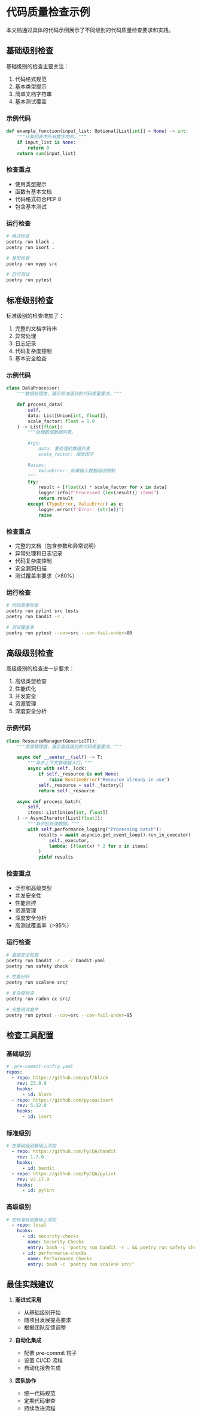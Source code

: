 # 代码质量检查示例

本文档通过具体的代码示例展示了不同级别的代码质量检查要求和实践。

## 基础级别检查

基础级别的检查主要关注：
1. 代码格式规范
2. 基本类型提示
3. 简单文档字符串
4. 基本测试覆盖

### 示例代码
```python
def example_function(input_list: Optional[List[int]] = None) -> int:
    """计算列表中所有数字的和。"""
    if input_list is None:
        return 0
    return sum(input_list)
```

### 检查重点
- 使用类型提示
- 函数有基本文档
- 代码格式符合PEP 8
- 包含基本测试

### 运行检查
```bash
# 格式检查
poetry run black .
poetry run isort .

# 类型检查
poetry run mypy src

# 运行测试
poetry run pytest
```

## 标准级别检查

标准级别的检查增加了：
1. 完整的文档字符串
2. 异常处理
3. 日志记录
4. 代码复杂度控制
5. 基本安全检查

### 示例代码
```python
class DataProcessor:
    """数据处理类，展示标准级别的代码质量要求。"""

    def process_data(
        self, 
        data: List[Union[int, float]], 
        scale_factor: float = 1.0
    ) -> List[float]:
        """处理数值数据列表。

        Args:
            data: 要处理的数值列表
            scale_factor: 缩放因子

        Raises:
            ValueError: 如果输入数据超过限制
        """
        try:
            result = [float(x) * scale_factor for x in data]
            logger.info(f"Processed {len(result)} items")
            return result
        except (TypeError, ValueError) as e:
            logger.error(f"Error: {str(e)}")
            raise
```

### 检查重点
- 完整的文档（包含参数和异常说明）
- 异常处理和日志记录
- 代码复杂度控制
- 安全漏洞扫描
- 测试覆盖率要求（>80%）

### 运行检查
```bash
# 代码质量检查
poetry run pylint src tests
poetry run bandit -r .

# 测试覆盖率
poetry run pytest --cov=src --cov-fail-under=80
```

## 高级级别检查

高级级别的检查进一步要求：
1. 高级类型检查
2. 性能优化
3. 并发安全
4. 资源管理
5. 深度安全分析

### 示例代码
```python
class ResourceManager(Generic[T]):
    """资源管理器，展示高级级别的代码质量要求。"""

    async def __aenter__(self) -> T:
        """异步上下文管理器入口。"""
        async with self._lock:
            if self._resource is not None:
                raise RuntimeError("Resource already in use")
            self._resource = self._factory()
            return self._resource

    async def process_batch(
        self, 
        items: List[Union[int, float]]
    ) -> AsyncIterator[List[float]]:
        """异步批处理数据。"""
        with self.performance_logging("Processing batch"):
            results = await asyncio.get_event_loop().run_in_executor(
                self._executor,
                lambda: [float(x) * 2 for x in items]
            )
            yield results
```

### 检查重点
- 泛型和高级类型
- 并发安全性
- 性能监控
- 资源管理
- 深度安全分析
- 高测试覆盖率（>95%）

### 运行检查
```bash
# 高级安全检查
poetry run bandit -r . -c bandit.yaml
poetry run safety check

# 性能分析
poetry run scalene src/

# 复杂度检查
poetry run radon cc src/

# 完整测试套件
poetry run pytest --cov=src --cov-fail-under=95
```

## 检查工具配置

### 基础级别
```yaml
# .pre-commit-config.yaml
repos:
  - repo: https://github.com/psf/black
    rev: 23.0.0
    hooks:
      - id: black
  - repo: https://github.com/pycqa/isort
    rev: 5.12.0
    hooks:
      - id: isort
```

### 标准级别
```yaml
# 在基础级别基础上添加
  - repo: https://github.com/PyCQA/bandit
    rev: 1.7.0
    hooks:
      - id: bandit
  - repo: https://github.com/PyCQA/pylint
    rev: v2.17.0
    hooks:
      - id: pylint
```

### 高级级别
```yaml
# 在标准级别基础上添加
  - repo: local
    hooks:
      - id: security-checks
        name: Security Checks
        entry: bash -c 'poetry run bandit -r . && poetry run safety check'
      - id: performance-checks
        name: Performance Checks
        entry: bash -c 'poetry run scalene src/'
```

## 最佳实践建议

1. **渐进式采用**
   - 从基础级别开始
   - 随项目发展提高要求
   - 根据团队反馈调整

2. **自动化集成**
   - 配置 pre-commit 钩子
   - 设置 CI/CD 流程
   - 自动化报告生成

3. **团队协作**
   - 统一代码规范
   - 定期代码审查
   - 持续改进流程 